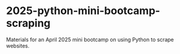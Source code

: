 # 2025-python-mini-bootcamp-scraping
Materials for an April 2025 mini bootcamp on using Python to scrape websites.
